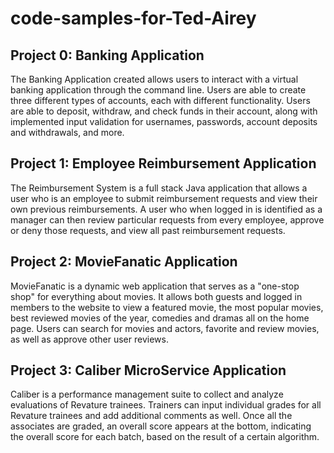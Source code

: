 # code-samples-for-Ted-Airey

## Project 0: Banking Application
The Banking Application created allows users to interact with a virtual banking application through the command line. Users are able to create three different types of accounts, each with different functionality. Users are able to deposit, withdraw, and check funds in their account, along with implemented input validation for usernames, passwords, account deposits and withdrawals, and more.
## Project 1: Employee Reimbursement Application
The Reimbursement System is a full stack Java application that allows a user who is an employee to submit reimbursement requests and view their own previous reimbursements. A user who when logged in is identified as a manager can then review particular requests from every employee, approve or deny those requests, and view all past reimbursement requests.
## Project 2: MovieFanatic Application
MovieFanatic is a dynamic web application that serves as a "one-stop shop" for everything about movies. It allows both guests and logged in members to the website to view a featured movie, the most popular movies, best reviewed movies of the year, comedies and dramas all on the home page. Users can search for movies and actors, favorite and review movies, as well as approve other user reviews.
## Project 3: Caliber MicroService Application
Caliber is a performance management suite to collect and analyze evaluations of Revature trainees. Trainers can input individual grades for all Revature trainees and add additional comments as well. Once all the associates are graded, an overall score appears at the bottom, indicating the overall score for each batch, based on the result of a certain algorithm.
